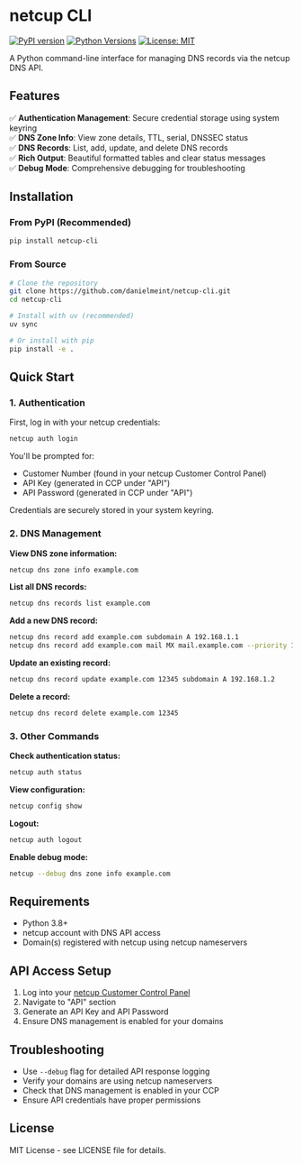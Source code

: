 # netcup CLI

[![PyPI version](https://badge.fury.io/py/netcup-cli.svg)](https://badge.fury.io/py/netcup-cli)
[![Python Versions](https://img.shields.io/pypi/pyversions/netcup-cli.svg)](https://pypi.org/project/netcup-cli/)
[![License: MIT](https://img.shields.io/badge/License-MIT-yellow.svg)](https://opensource.org/licenses/MIT)

A Python command-line interface for managing DNS records via the netcup DNS API.

## Features

✅ **Authentication Management**: Secure credential storage using system keyring  
✅ **DNS Zone Info**: View zone details, TTL, serial, DNSSEC status  
✅ **DNS Records**: List, add, update, and delete DNS records  
✅ **Rich Output**: Beautiful formatted tables and clear status messages  
✅ **Debug Mode**: Comprehensive debugging for troubleshooting  

## Installation

### From PyPI (Recommended)

```bash
pip install netcup-cli
```

### From Source

```bash
# Clone the repository
git clone https://github.com/danielmeint/netcup-cli.git
cd netcup-cli

# Install with uv (recommended)
uv sync

# Or install with pip
pip install -e .
```

## Quick Start

### 1. Authentication

First, log in with your netcup credentials:

```bash
netcup auth login
```

You'll be prompted for:
- Customer Number (found in your netcup Customer Control Panel)
- API Key (generated in CCP under "API")  
- API Password (generated in CCP under "API")

Credentials are securely stored in your system keyring.

### 2. DNS Management

**View DNS zone information:**
```bash
netcup dns zone info example.com
```

**List all DNS records:**
```bash
netcup dns records list example.com
```

**Add a new DNS record:**
```bash
netcup dns record add example.com subdomain A 192.168.1.1
netcup dns record add example.com mail MX mail.example.com --priority 10
```

**Update an existing record:**
```bash
netcup dns record update example.com 12345 subdomain A 192.168.1.2
```

**Delete a record:**
```bash
netcup dns record delete example.com 12345
```

### 3. Other Commands

**Check authentication status:**
```bash
netcup auth status
```

**View configuration:**
```bash
netcup config show
```

**Logout:**
```bash
netcup auth logout
```

**Enable debug mode:**
```bash
netcup --debug dns zone info example.com
```

## Requirements

- Python 3.8+
- netcup account with DNS API access
- Domain(s) registered with netcup using netcup nameservers

## API Access Setup

1. Log into your [netcup Customer Control Panel](https://www.customercontrolpanel.de)
2. Navigate to "API" section
3. Generate an API Key and API Password
4. Ensure DNS management is enabled for your domains

## Troubleshooting

- Use `--debug` flag for detailed API response logging
- Verify your domains are using netcup nameservers
- Check that DNS management is enabled in your CCP
- Ensure API credentials have proper permissions

## License

MIT License - see LICENSE file for details. 